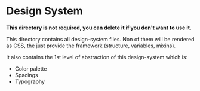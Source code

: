 # Design System

**This directory is not required, you can delete it if you don't want to use it.**

This directory contains all design-system files. Non of them will be rendered as CSS,
the just provide the framework (structure, variables, mixins).

It also contains the 1st level of abstraction of this design-system which is:

- Color palette
- Spacings
- Typography
